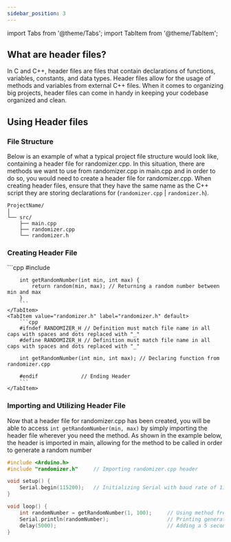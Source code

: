 ```yaml
---
sidebar_position: 3
---
```


import Tabs from '@theme/Tabs';
import TabItem from '@theme/TabItem';

## What are header files?
In C and C++, header files are files that contain declarations of functions, variables, constants, and data types. Header files allow for the usage of methods and variables from external C++ files. When it comes to organizing big projects, header files can come in handy in keeping your codebase organized and clean. 

## Using Header files
### File Structure
Below is an example of what a typical project file structure would look like, containing a header file for randomizer.cpp. In this situation, there are methods we want to use from randomizer.cpp in main.cpp and in order to do so, you would need to create a header file for randomizer.cpp. When creating header files, ensure that they have the same name as the C++ script they are storing declarations for (```randomizer.cpp``` | ```randomizer.h```).

```
ProjectName/
│
└── src/
    ├── main.cpp
    ├── randomizer.cpp
    └── randomizer.h
```

### Creating Header File
<Tabs>
    <TabItem value="randomizer.cpp" label="randomizer.cpp" default>
        ```cpp
        #include <Arduino.h>

        int getRandomNumber(int min, int max) {
            return random(min, max); // Returning a random number between min and max
        }
        ```
    </TabItem>
    <TabItem value="randomizer.h" label="randomizer.h" default>
        ```cpp
        #ifndef RANDOMIZER_H // Definition must match file name in all caps with spaces and dots replaced with "_"
        #define RANDOMIZER_H // Definition must match file name in all caps with spaces and dots replaced with "_"

        int getRandomNumber(int min, int max); // Declaring function from randomizer.cpp

        #endif              // Ending Header
        ```
    </TabItem>
</Tabs>

### Importing and Utilizing Header File 
Now that a header file for randomizer.cpp has been created, you will be able to access ```int getRandomNumber(min, max)``` by simply importing the header file wherever you need the method. As shown in the example below, the header is imported in main, allowing for the method to be called in order to generate a random number

```cpp
#include <Arduino.h>
#include "randomizer.h"     // Importing randomizer.cpp header

void setup() {
    Serial.begin(115200);   // Initializing Serial with baud rate of 115200
}

void loop() {
    int randomNumber = getRandomNumber(1, 100);     // Using method from randomizer.cpp and generating a random number between 1 and 100 
    Serial.println(randomNumber);                   // Printing generated number 
    delay(5000);                                    // Adding a 5 second delay between every number generation
}

```

